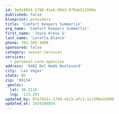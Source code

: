 ```yaml
---
id: 5edc8024-1786-41e6-9bb2-879ab52150da
published: false
blueprint: providers
title: 'Comfort Keepers Summerlin'
org_name: 'Comfort Keepers Summerlin'
first_name: 'Joyce Kreus &'
last_name: 'Loretta Blanck'
phone: 702-385-1000
sponsored: false
category: senior-services
services:
  - personal-care-agencies
address: '9402 Del Webb Boulevard'
city: 'Las Vegas'
state: NV
zip: '89134'
_geoloc:
  lat: 36.2116
  lng: -115.291
updated_by: 87a74d1c-1760-42c5-afc1-1cc59be16098
updated_at: 1659386854
---
```

